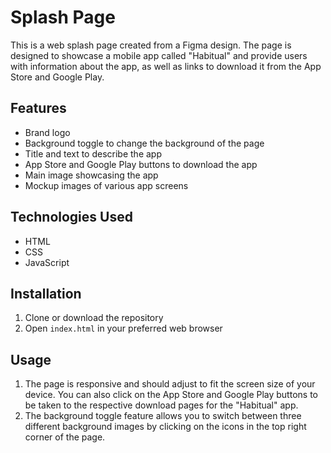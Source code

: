 # Splash Page

This is a web splash page created from a Figma design. The page is designed to showcase a mobile app called "Habitual" and provide users with information about the app, as well as links to download it from the App Store and Google Play.

## Features

- Brand logo
- Background toggle to change the background of the page
- Title and text to describe the app
- App Store and Google Play buttons to download the app
- Main image showcasing the app
- Mockup images of various app screens

## Technologies Used

- HTML
- CSS
- JavaScript

## Installation

1. Clone or download the repository
2. Open `index.html` in your preferred web browser

## Usage

1. The page is responsive and should adjust to fit the screen size of your device. You can also click on the App Store and Google Play buttons to be taken to the respective download pages for the "Habitual" app.
2. The background toggle feature allows you to switch between three different background images by clicking on the icons in the top right corner of the page.
